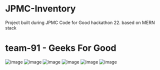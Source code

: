 # JPMC-Inventory
Project built during JPMC Code for Good hackathon 22.
based on MERN stack
# team-91 - Geeks For Good
![image](https://user-images.githubusercontent.com/66372909/175799312-cb001618-1630-455f-aaa0-9e8b3e002115.png)
![image](https://user-images.githubusercontent.com/66372909/175799332-f007db6d-e90d-43a4-a11a-c3f3f3ca9df8.png)
![image](https://user-images.githubusercontent.com/66372909/175799342-f6615551-fc02-4e34-9923-4b025cd59916.png)
![image](https://user-images.githubusercontent.com/66372909/175799378-98210c51-fc5d-44ec-b76c-6838c9a5bcd6.png)
![image](https://user-images.githubusercontent.com/66372909/175799382-baa4fddf-a954-4713-b760-9d017bcbda20.png)
![image](https://user-images.githubusercontent.com/66372909/175799391-2f05bcea-0d8d-4bde-8984-9baee7fe3e59.png)
